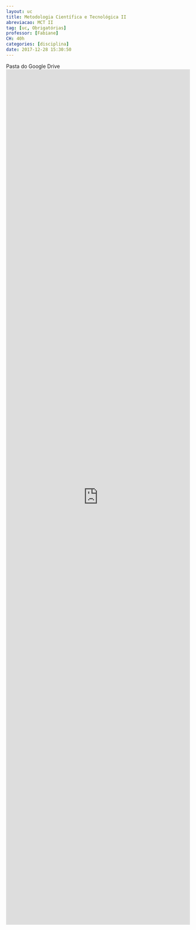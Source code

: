 ```yaml
---
layout: uc
title: Metodologia Científica e Tecnológica II
abreviacao: MCT II
tag: [uc, Obrigatórias]
professor: [Fabiane]
CH: 40h
categories: [disciplina]
date: 2017-12-28 15:30:50
---
```


<div><i id="icon" class="fab fa-google-drive"></i> Pasta do Google Drive</div>

<div>
    <iframe src="https://drive.google.com/embeddedfolderview?id=1NSuUvj0v5iUa0fo5Y2cVgYUjuJQKGjlq#list" style="width:100%; height:60%; border:0;"></iframe>
</div>